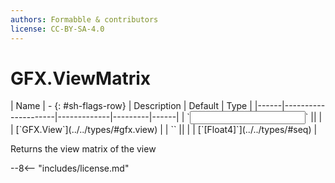 ```yaml
---
authors: Formabble & contributors
license: CC-BY-SA-4.0
---
```



# GFX.ViewMatrix

<div class="sh-parameters" markdown="1">
| Name | - {: #sh-flags-row} | Description | Default | Type |
|------|---------------------|-------------|---------|------|
| `<input>` || | | [`GFX.View`](../../types/#gfx.view) |
| `<output>` || | | [`[Float4]`](../../types/#seq) |

</div>

Returns the view matrix of the view

--8<-- "includes/license.md"

